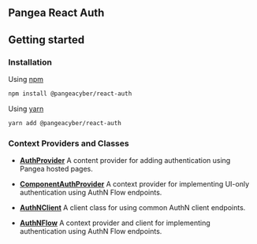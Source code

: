 ## Pangea React Auth

## Getting started

### Installation

Using [npm](https://npmjs.org/)

```bash
npm install @pangeacyber/react-auth
```

Using [yarn](https://yarnpkg.com/)

```bash
yarn add @pangeacyber/react-auth
```

### Context Providers and Classes

- **[AuthProvider](src/AuthProvider)**
  A content provider for adding authentication using Pangea hosted pages.

- **[ComponentAuthProvider](src/ComponentAuthProvider)**
  A context provider for implementing UI-only authentication using AuthN Flow endpoints.

- **[AuthNClient](src/AuthNClient)**
  A client class for using common AuthN client endpoints.

- **[AuthNFlow](src/AuthNFlow)**
  A context provider and client for implementing authentication using AuthN Flow endpoints.
